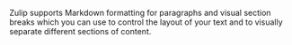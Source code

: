 Zulip supports Markdown formatting for paragraphs and visual section breaks
which you can use to control the layout of your text and to visually separate
different sections of content.
